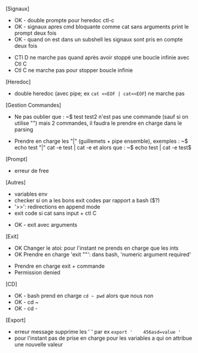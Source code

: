 [Signaux]
* OK - double prompte pour heredoc ctl-c 
* OK - signaux apres cmd bloquante comme cat sans arguments print le prompt deux fois
* OK - quand on est dans un subshell les signaux sont pris en compte deux fois
- CTl D ne marche pas quand après avoir stoppé une boucle infinie avec Ctl C
- Ctl C ne marche pas pour stopper boucle infinie


[Heredoc]
- double heredoc (avec pipe; ex `cat <<EOF | cat<<EOF`) ne marche pas

[Gestion Commandes]
- Ne pas oublier que :
	~$ test
	test2
n'est pas une commande (sauf si on utilise "") mais 2 commandes,
il faudra le prendre en charge dans le parsing

- Prendre en charge les "|" (guillemets + pipe ensemble), exemples :
	~$ echo test "|" cat -e
	test | cat -e
et alors que :
	~$ echo test | cat -e
	test$

[Prompt]
- erreur de free

[Autres]
- variables env
- checker si on a les bons exit codes par rapport a bash ($?)
- '>>': redirections en append mode
- exit code si cat sans input + ctl C
* OK - exit avec arguments

[Exit]
* OK Changer le atoi: pour l'instant ne prends en charge que les ints
* OK Prendre en charge 'exit ""': dans bash, 'numeric argument required'
- Prendre en charge exit + commande
- Permission denied

[CD]
* OK - bash prend en charge `cd ~ pwd` alors que nous non
* OK - cd ~
* OK - cd -

[Export]
- erreur message supprime les ' ' par ex `export '    456asd=value '`
- pour l'instant pas de prise en charge pour les variables a qui on attribue une nouvelle valeur
